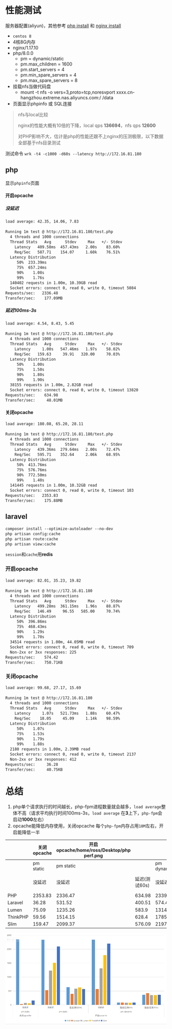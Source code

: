 

# 性能测试

服务器配置(aliyun)，其他参考 [php install](./install.md) 和 [nginx install](../nginx/install.md)

- `centos 8`
- 4核8G内存
- nginx/1.17.10
- php/8.0.0
  - pm = dynamic/static
  - pm.max_children = 1600
  - pm.start_servers = 4
  - pm.min_spare_servers = 4
  - pm.max_spare_servers = 8 
- 挂载nfs当做代码盘
  - mount -t nfs -o vers=3,proto=tcp,noresvport xxxx.cn-hangzhou.extreme.nas.aliyuncs.com:/ /data
- 页面显示phpinfo 或 SQL连接

> nfs与local比较
>
> nginx的性能大概有10倍的下降，local qps **136694**，nfs qps **12600**
>
> 对PHP影响不大，估计是php的性能还跟不上nginx的压测极限，以下数据全部基于nfs目录测试

测试命令 `wrk -t4 -c1000 -d60s --latency http://172.16.81.180`



## php

显示`phpinfo`页面

#### 开启opcache

##### 没延迟

```
load average: 42.35, 14.06, 7.83

Running 1m test @ http://172.16.81.180/test.php
  4 threads and 1000 connections
  Thread Stats   Avg      Stdev     Max   +/- Stdev
    Latency   409.58ms  457.43ms   2.00s    83.60%
    Req/Sec   587.71    154.07     1.60k    76.51%
  Latency Distribution
     50%  233.39ms
     75%  657.24ms
     90%    1.08s 
     99%    1.76s 
  140402 requests in 1.00m, 10.39GB read
  Socket errors: connect 0, read 0, write 0, timeout 5084
Requests/sec:   2336.48
Transfer/sec:    177.09MB
```

##### 延迟100ms-3s

```
load average: 4.54, 8.43, 5.45

Running 1m test @ http://172.16.81.180/test.php
  4 threads and 1000 connections
  Thread Stats   Avg      Stdev     Max   +/- Stdev
    Latency     1.00s   547.46ms   1.97s    58.02%
    Req/Sec   159.63     39.91   320.00     70.03%
  Latency Distribution
     50%    1.00s 
     75%    1.50s 
     90%    1.80s 
     99%    1.90s 
  38155 requests in 1.00m, 2.82GB read
  Socket errors: connect 0, read 0, write 0, timeout 13820
Requests/sec:    634.98
Transfer/sec:     48.01MB
```



#### 关闭opcache

```
load average: 180.08, 65.20, 28.11

Running 1m test @ http://172.16.81.180/test.php
  4 threads and 1000 connections
  Thread Stats   Avg      Stdev     Max   +/- Stdev
    Latency   439.36ms  279.64ms   2.00s    72.47%
    Req/Sec   595.71    352.64     2.06k    68.95%
  Latency Distribution
     50%  413.76ms
     75%  576.76ms
     90%  772.50ms
     99%    1.40s 
  141445 requests in 1.00m, 10.32GB read
  Socket errors: connect 0, read 0, write 0, timeout 103
Requests/sec:   2353.83
Transfer/sec:    175.88MB
```





## laravel

```shell
composer install --optimize-autoloader --no-dev
php artisan config:cache
php artisan route:cache
php artisan view:cache
```

`session`和`cache`用**redis**



### 开启opcache

```
load average: 82.01, 35.23, 19.82

Running 1m test @ http://172.16.81.180
  4 threads and 1000 connections
  Thread Stats   Avg      Stdev     Max   +/- Stdev
    Latency   499.28ms  361.15ms   1.96s    88.87%
    Req/Sec   146.49     96.55   585.00     70.74%
  Latency Distribution
     50%  396.86ms
     75%  468.43ms
     90%    1.29s 
     99%    1.70s 
  34514 requests in 1.00m, 44.05MB read
  Socket errors: connect 0, read 0, write 0, timeout 709
  Non-2xx or 3xx responses: 225
Requests/sec:    574.42
Transfer/sec:    750.71KB
```



### 关闭opcache

```
load average: 99.68, 27.17, 15.69

Running 1m test @ http://172.16.81.180
  4 threads and 1000 connections
  Thread Stats   Avg      Stdev     Max   +/- Stdev
    Latency     1.07s   521.73ms   1.88s    60.47%
    Req/Sec    18.05     45.09     1.14k    98.59%
  Latency Distribution
     50%    1.07s 
     75%    1.53s 
     90%    1.79s 
     99%    1.88s 
  2180 requests in 1.00m, 2.39MB read
  Socket errors: connect 0, read 0, write 0, timeout 2137
  Non-2xx or 3xx responses: 412
Requests/sec:     36.28
Transfer/sec:     40.75KB
```





# 总结



1. php单个请求执行的时间越长，php-fpm进程数量就会越多，`load average`整体不高（请求平均执行时间100ms-3s，`load average` 在**3**上下，`php-fpm`会启动**1000**左右）
2. opcache能降低内存使用，关闭opcache 每个`php-fpm`内存占用`10M`左右，开启能降低一半



|          | 关闭opcache | 开启opcache/home/ross/Desktop/php perf.png |               |            |               |                |
| -------- | ----------- | ------------------------------------------ | ------------- | ---------- | ------------- | -------------- |
|          | pm static   | pm static                                  |               | pm dynamic |               |                |
|          | 没延迟      | 没延迟                                     | 延迟(测试60s) | 没延迟     | 延迟(压测60s) | 延迟(压测300s) |
| PHP      | 2353.83     | 2336.47                                    | 634.98        | 2339.79    | 82.43         | 361.69         |
| Laravel  | 36.28       | 531.52                                     | 400.51        | 574.42     | 87.19         | 424.32         |
| Lumen    | 75.09       | 1235.26                                    | 583.9         | 1314.51    | 77.75         | 349.1          |
| ThinkPHP | 59.56       | 1514.15                                    | 628.4         | 1785.67    | 76.69         | 349.28         |
| Slim     | 159.47      | 2099.37                                    | 576.09        | 2197.31    | 84.31         | 362.32         |



![php perf](../asserts/php-perf.png)

